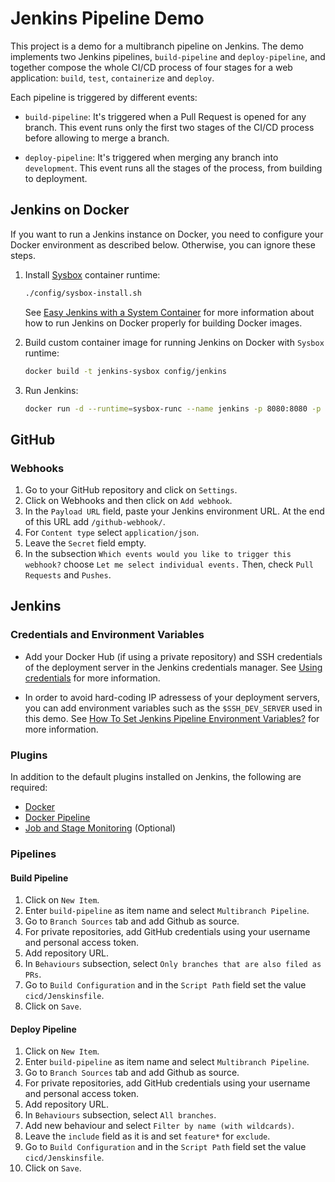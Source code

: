 # Jenkins Pipeline Demo

This project is a demo for a multibranch pipeline on Jenkins. The demo
implements two Jenkins pipelines, `build-pipeline` and `deploy-pipeline`,
and together compose the whole CI/CD process of four stages for a web
application: `build`, `test`, `containerize` and `deploy`.

Each pipeline is triggered by different events:

- `build-pipeline`: It's triggered when a Pull Request is opened for any branch.
This event runs only the first two stages of the CI/CD process before allowing
to merge a branch.

- `deploy-pipeline`: It's triggered when merging any branch into `development`.
This event runs all the stages of the process, from building to deployment.

## Jenkins on Docker

If you want to run a Jenkins instance on Docker, you need to configure your
Docker environment as described below. Otherwise, you can ignore these steps.

1. Install [Sysbox](https://github.com/nestybox/sysbox) container runtime:

    ```bash
    ./config/sysbox-install.sh
    ```

    See [Easy Jenkins with a System Container](https://blog.nestybox.com/2019/09/29/jenkins.html)
    for more information about how to run Jenkins on Docker
    properly for building Docker images.

2. Build custom container image for running Jenkins on Docker with `Sysbox`
runtime:

    ```bash
    docker build -t jenkins-sysbox config/jenkins
    ```

3. Run Jenkins:

    ```bash
    docker run -d --runtime=sysbox-runc --name jenkins -p 8080:8080 -p 50000:50000 jenkins-sysbox
    ```

## GitHub

### Webhooks

1. Go to your GitHub repository and click on `Settings`.
2. Click on Webhooks and then click on `Add webhook`.
3. In the `Payload URL` field, paste your Jenkins environment URL. At the end
of this URL add `/github-webhook/`.
4. For `Content type` select `application/json`.
5. Leave the `Secret` field empty.
6. In the subsection `Which events would you like to trigger this webhook?`
choose `Let me select individual events.` Then, check `Pull Requests` and
`Pushes`.

## Jenkins

### Credentials and Environment Variables

- Add your Docker Hub (if using a private repository) and SSH credentials of the
deployment server in the Jenkins credentials manager. See
[Using credentials](https://www.jenkins.io/doc/book/using/using-credentials) for
more information.

- In order to avoid hard-coding IP adressess of your deployment servers, you
can add environment variables such as the `$SSH_DEV_SERVER` used in this demo.
See [How To Set Jenkins Pipeline Environment Variables?](https://www.lambdatest.com/blog/set-jenkins-pipeline-environment-variables-list)
for more information.

### Plugins

In addition to the default plugins installed on Jenkins, the following are
required:

- [Docker](https://plugins.jenkins.io/docker-plugin)
- [Docker Pipeline](https://plugins.jenkins.io/docker-workflow)
- [Job and Stage Monitoring](https://plugins.jenkins.io/github-autostatus)
(Optional)

### Pipelines

#### Build Pipeline

1. Click on `New Item`.
2. Enter `build-pipeline` as item name and select `Multibranch Pipeline`.
3. Go to `Branch Sources` tab and add Github as source.
4. For private repositories, add GitHub credentials using your username and
personal access token.
5. Add repository URL.
6. In `Behaviours` subsection, select `Only branches that are also filed as PRs`.
7. Go to `Build Configuration` and in the `Script Path` field set the value
`cicd/Jenskinsfile`.
8. Click on `Save`.

#### Deploy Pipeline

1. Click on `New Item`.
2. Enter `build-pipeline` as item name and select `Multibranch Pipeline`.
3. Go to `Branch Sources` tab and add Github as source.
4. For private repositories, add GitHub credentials using your username and
personal access token.
5. Add repository URL.
6. In `Behaviours` subsection, select `All branches`.
7. Add new behaviour and select `Filter by name (with wildcards)`.
8. Leave the `include` field as it is and set `feature*` for `exclude`.
9. Go to `Build Configuration` and in the `Script Path` field set the value
`cicd/Jenskinsfile`.
10. Click on `Save`.
